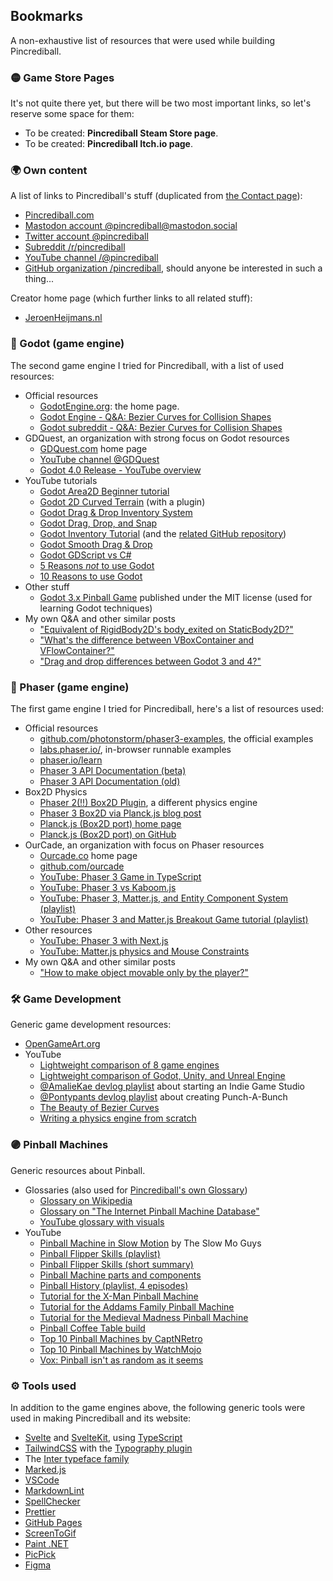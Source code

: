 ## Bookmarks

A non-exhaustive list of resources that were used while building Pincrediball.

### 🟡 Game Store Pages

It's not quite there yet, but there will be two most important links, so let's reserve some space for them:

- To be created: **Pincrediball Steam Store page**.
- To be created: **Pincrediball Itch.io page**.

### 🌍 Own content

A list of links to Pincrediball's stuff (duplicated from [the Contact page](/contact)):

- [Pincrediball.com](https://pincrediball.com)
- [Mastodon account @pincrediball@mastodon.social](https://mastodon.social/@pincrediball)
- [Twitter account @pincrediball](https://twitter.com/pincrediball)
- [Subreddit /r/pincrediball](https://www.reddit.com/r/pincrediball/)
- [YouTube channel /@pincrediball](https://www.youtube.com/@pincrediball)
- [GitHub organization /pincrediball](https://github.com/pincrediball), should anyone be interested in such a thing...

Creator home page (which further links to all related stuff):

- [JeroenHeijmans.nl](https://jeroenheijmans.nl)

### 🤖 Godot (game engine)

The second game engine I tried for Pincrediball, with a list of used resources:

- Official resources
  - [GodotEngine.org](https://godotengine.org/): the home page.
  - [Godot Engine - Q&A: Bezier Curves for Collision Shapes](https://godotengine.org/qa/23638/why-arent-there-bezier-curves-for-collision-shape-creation)
  - [Godot subreddit - Q&A: Bezier Curves for Collision Shapes](https://www.reddit.com/r/godot/comments/bbj4sv/creating_a_curved_collision_shape_2d/)
- GDQuest, an organization with strong focus on Godot resources
  - [GDQuest.com](https://www.gdquest.com/) home page
  - [YouTube channel @GDQuest](https://www.youtube.com/@Gdquest)
  - [Godot 4.0 Release - YouTube overview](https://www.youtube.com/watch?v=chXAjMQrcZk)
- YouTube tutorials
  - [Godot Area2D Beginner tutorial](https://www.youtube.com/watch?v=cQyyD-ykAHU)
  - [Godot 2D Curved Terrain](https://www.youtube.com/watch?v=45PldDNCQhw) (with a plugin)
  - [Godot Drag & Drop Inventory System](https://www.youtube.com/watch?v=dZYlwmBCziM)
  - [Godot Drag, Drop, and Snap](https://www.youtube.com/watch?v=oN_28jlj8j4)
  - [Godot Inventory Tutorial](https://www.youtube.com/watch?v=rdUgf6r7w2Q) (and the [related GitHub repository](https://github.com/uheartbeast/inventory-tutorial))
  - [Godot Smooth Drag & Drop](https://www.youtube.com/watch?v=iSpWZzL2i1o)
  - [Godot GDScript vs C#](https://www.youtube.com/watch?v=zq7lsT-phx8)
  - [5 Reasons _not_ to use Godot](https://www.youtube.com/watch?v=zHSr9VETfdE)
  - [10 Reasons to use Godot](https://www.youtube.com/watch?v=1t2xKpVyZYg)
- Other stuff
  - [Godot 3.x Pinball Game](https://github.com/dbisdorf/professor-pinball) published under the MIT license (used for learning Godot techniques)
- My own Q&A and other similar posts
  - ["Equivalent of RigidBody2D's body_exited on StaticBody2D?"](https://gamedev.stackexchange.com/q/204774/16701)
  - ["What's the difference between VBoxContainer and VFlowContainer?"](https://gamedev.stackexchange.com/q/204805/16701)
  - ["Drag and drop differences between Godot 3 and 4?"](https://gamedev.stackexchange.com/q/204808/16701)

### 🔫 Phaser (game engine)

The first game engine I tried for Pincrediball, here's a list of resources used:

- Official resources
  - [github.com/photonstorm/phaser3-examples](https://github.com/photonstorm/phaser3-examples), the official examples
  - [labs.phaser.io/](http://labs.phaser.io/), in-browser runnable examples
  - [phaser.io/learn](https://phaser.io/learn)
  - [Phaser 3 API Documentation (beta)](https://newdocs.phaser.io/docs/3.55.2/Phaser.Game)
  - [Phaser 3 API Documentation (old)](https://photonstorm.github.io/phaser3-docs/Phaser.Game.html)
- Box2D Physics
  - [Phaser 2(!!) Box2D Plugin](http://phaser.io/shop/plugins/box2d), a different physics engine
  - [Phaser 3 Box2D via Planck.js blog post](https://www.emanueleferonato.com/2019/10/12/use-box2d-physics-in-your-phaser-3-projects-with-planck-js-javascript-physics-engine/)
  - [Planck.js (Box2D port) home page](https://piqnt.com/planck.js/)
  - [Planck.js (Box2D port) on GitHub](https://github.com/shakiba/planck.js)
- OurCade, an organization with focus on Phaser resources
  - [Ourcade.co](https://ourcade.co/) home page
  - [github.com/ourcade](https://github.com/ourcade)
  - [YouTube: Phaser 3 Game in TypeScript](https://www.youtube.com/watch?v=tFkMxzHwmDw)
  - [YouTube: Phaser 3 vs Kaboom.js](https://www.youtube.com/watch?v=g4slFm0lows)
  - [YouTube: Phaser 3, Matter.js, and Entity Component System (playlist)](https://www.youtube.com/playlist?list=PLNwtXgWIx3rh4C4bB8oO2CrJflUkLd3Bn)
  - [YouTube: Phaser 3 and Matter.js Breakout Game tutorial (playlist)](https://www.youtube.com/playlist?list=PLNwtXgWIx3rh23MYaPLgqLDePAQgK1kQN)
- Other resources
  - [YouTube: Phaser 3 with Next.js](https://www.youtube.com/watch?v=xRJ787usR5s)
  - [YouTube: Matter.js physics and Mouse Constraints](https://www.youtube.com/watch?v=W-ou_sVlTWk)
- My own Q&A and other similar posts
  - ["How to make object movable only by the player?"](https://gamedev.stackexchange.com/q/204691/16701)

### 🛠 Game Development

Generic game development resources:

- [OpenGameArt.org](https://opengameart.org/)
- YouTube
  - [Lightweight comparison of 8 game engines](https://www.youtube.com/watch?v=MASAqbRMnaM)
  - [Lightweight comparison of Godot, Unity, and Unreal Engine](https://www.youtube.com/watch?v=dphuMHYH_VY)
  - [@AmalieKae devlog playlist](https://www.youtube.com/playlist?list=PL3jzrSFLAusjNpInOVOXT16GNB7aAyyFO) about starting an Indie Game Studio
  - [@Pontypants devlog playlist](https://www.youtube.com/playlist?list=PLQ4Vt6g0IoeN2FAirquiSXtVkMcZYr_Rq) about creating Punch-A-Bunch
  - [The Beauty of Bezier Curves](https://www.youtube.com/watch?v=aVwxzDHniEw)
  - [Writing a physics engine from scratch](https://www.youtube.com/watch?v=lS_qeBy3aQI)

### 🟣 Pinball Machines

Generic resources about Pinball.

- Glossaries (also used for [Pincrediball's own Glossary](/resources#glossary))
  - [Glossary on Wikipedia](https://en.wikipedia.org/wiki/Glossary_of_pinball_terms)
  - [Glossary on "The Internet Pinball Machine Database"](https://www.ipdb.org/glossary.php)
  - [YouTube glossary with visuals](https://www.youtube.com/watch?v=oAvPRYkHQLY)
- YouTube
  - [Pinball Machine in Slow Motion](https://www.youtube.com/watch?v=Tmg5WOvPKpU) by The Slow Mo Guys
  - [Pinball Flipper Skills (playlist)](https://www.youtube.com/watch?v=r_7TQ6wRZdw&list=PL-WQLGFMr97DnxeE1Rmi-wAwa-Vm7D-7i)
  - [Pinball Flipper Skills (short summary)](https://www.youtube.com/watch?v=krnjVxe4iN0)
  - [Pinball Machine parts and components](https://www.youtube.com/watch?v=2CpUgC-yOFg)
  - [Pinball History (playlist, 4 episodes)](https://www.youtube.com/playlist?list=PLDwfKjKd6r1EXcYTT_Dagl2Hi2fIWbjqT)
  - [Tutorial for the X-Man Pinball Machine](https://www.youtube.com/watch?v=EFX2_0nDoMI)
  - [Tutorial for the Addams Family Pinball Machine](https://www.youtube.com/watch?v=XSw7fK6x1mw)
  - [Tutorial for the Medieval Madness Pinball Machine](https://www.youtube.com/watch?v=6wb_x3q3z14&t=866s)
  - [Pinball Coffee Table build](https://www.youtube.com/watch?v=DmYrqO6teW8)
  - [Top 10 Pinball Machines by CaptNRetro](https://www.youtube.com/watch?v=5b1a0pagrag)
  - [Top 10 Pinball Machines by WatchMojo](https://www.youtube.com/watch?v=tDYmKpHfgtQ)
  - [Vox: Pinball isn't as random as it seems](https://www.youtube.com/watch?v=T1zzyGhA4-g)

### ⚙ Tools used

In addition to the game engines above, the following generic tools were used in making Pincrediball and its website:

- [Svelte](https://svelte.dev/) and [SvelteKit](https://kit.svelte.dev/), using [TypeScript](https://www.typescriptlang.org/)
- [TailwindCSS](https://tailwindcss.com/) with the [Typography plugin](https://tailwindcss.com/docs/typography-plugin)
- The [Inter typeface family](https://rsms.me/inter/)
- [Marked.js](https://marked.js.org/)
- [VSCode](https://code.visualstudio.com/)
- [MarkdownLint](https://github.com/DavidAnson/vscode-markdownlint)
- [SpellChecker](https://streetsidesoftware.com/vscode-spell-checker/)
- [Prettier](https://prettier.io/)
- [GitHub Pages](https://pages.github.com/)
- [ScreenToGif](https://www.screentogif.com/)
- [Paint .NET](https://www.getpaint.net/)
- [PicPick](https://picpick.app/)
- [Figma](https://www.figma.com/)
